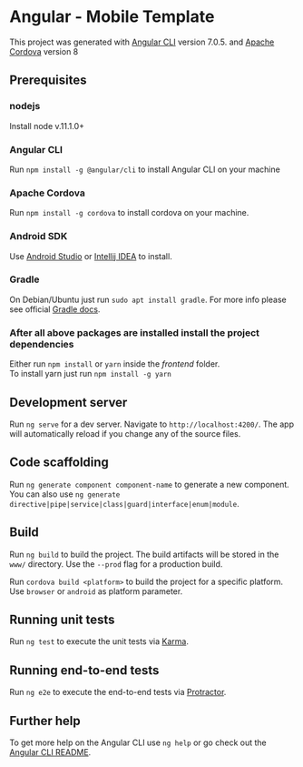 # Angular - Mobile Template

This project was generated with [Angular CLI](https://github.com/angular/angular-cli) version 7.0.5.
and [Apache Cordova](https://cordova.apache.org/docs/en/8.x/guide/overview/index.html) version 8 
## Prerequisites

### nodejs
Install node v.11.1.0+ 
### Angular CLI
Run `npm install -g @angular/cli` to install Angular CLI on your machine
### Apache Cordova
Run `npm install -g cordova` to install cordova on your machine.
### Android SDK
Use [Android Studio](https://developer.android.com/studio/) or [Intellij IDEA](https://www.jetbrains.com/idea/) to install.
### Gradle
On Debian/Ubuntu just run `sudo apt install gradle`. For more info please see official [Gradle docs](https://gradle.org/install/).

### After all above packages are installed install the project dependencies
Either run `npm install` or `yarn` inside the *_frontend_* folder.<br/>
To install yarn just run `npm install -g yarn` 

## Development server

Run `ng serve` for a dev server. Navigate to `http://localhost:4200/`. The app will automatically reload if you change any of the source files.

## Code scaffolding

Run `ng generate component component-name` to generate a new component. You can also use `ng generate directive|pipe|service|class|guard|interface|enum|module`.

## Build

Run `ng build` to build the project. The build artifacts will be stored in the `www/` directory. Use the `--prod` flag for a production build.

Run `cordova build <platform>` to build the project for a specific platform. Use `browser` or `android` as platform parameter.
## Running unit tests

Run `ng test` to execute the unit tests via [Karma](https://karma-runner.github.io).

## Running end-to-end tests

Run `ng e2e` to execute the end-to-end tests via [Protractor](http://www.protractortest.org/).

## Further help

To get more help on the Angular CLI use `ng help` or go check out the [Angular CLI README](https://github.com/angular/angular-cli/blob/master/README.md).
